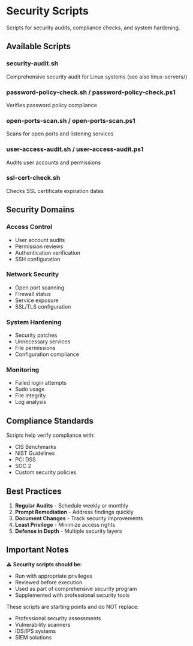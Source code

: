 # Security Scripts

Scripts for security audits, compliance checks, and system hardening.

## Available Scripts

### security-audit.sh
Comprehensive security audit for Linux systems (see also linux-servers/)

### password-policy-check.sh / password-policy-check.ps1
Verifies password policy compliance

### open-ports-scan.sh / open-ports-scan.ps1
Scans for open ports and listening services

### user-access-audit.sh / user-access-audit.ps1
Audits user accounts and permissions

### ssl-cert-check.sh
Checks SSL certificate expiration dates

## Security Domains

### Access Control
- User account audits
- Permission reviews
- Authentication verification
- SSH configuration

### Network Security
- Open port scanning
- Firewall status
- Service exposure
- SSL/TLS configuration

### System Hardening
- Security patches
- Unnecessary services
- File permissions
- Configuration compliance

### Monitoring
- Failed login attempts
- Sudo usage
- File integrity
- Log analysis

## Compliance Standards

Scripts help verify compliance with:
- CIS Benchmarks
- NIST Guidelines
- PCI DSS
- SOC 2
- Custom security policies

## Best Practices

1. **Regular Audits** - Schedule weekly or monthly
2. **Prompt Remediation** - Address findings quickly
3. **Document Changes** - Track security improvements
4. **Least Privilege** - Minimize access rights
5. **Defense in Depth** - Multiple security layers

## Important Notes

⚠️ **Security scripts should be:**
- Run with appropriate privileges
- Reviewed before execution
- Used as part of comprehensive security program
- Supplemented with professional security tools

These scripts are starting points and do NOT replace:
- Professional security assessments
- Vulnerability scanners
- IDS/IPS systems
- SIEM solutions
